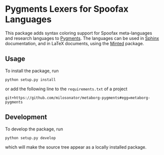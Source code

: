 # Pygments Lexers for Spoofax Languages

This package adds syntax coloring support for Spoofax meta-languages and research languages to [Pygments](http://pygments.org/). The languages can be used in [Sphinx](http://www.sphinx-doc.org/) documentation, and in LaTeX documents, using the [Minted](https://www.ctan.org/tex-archive/macros/latex/contrib/minted/) package.

## Usage

To install the package, run

    python setup.py install

or add the following line to the `requirements.txt` of a project

    git+https://github.com/milosonator/metaborg-pygments#egg=metaborg-pygments

## Development

To develop the package, run

    python setup.py develop

which will make the source tree appear as a locally installed package.
